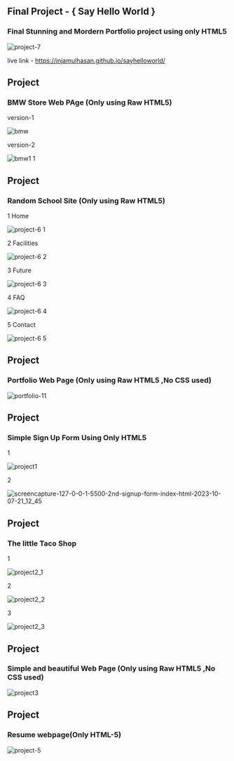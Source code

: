 ## Final Project - { Say Hello World }

### Final Stunning and Mordern Portfolio project using only HTML5

![project-7](https://github.com/Injamulhasan/LearnHtml/assets/102874510/d192e1be-e3e8-494c-955d-4d7ed981549f)

live link - https://injamulhasan.github.io/sayhelloworld/


## Project

### BMW Store Web PAge (Only using Raw HTML5)

version-1 

![bmw](https://github.com/Injamulhasan/LearnHtml/assets/102874510/e0de6eb6-4409-4e1a-8a4c-9ca6e15f3d4f)


version-2 

![bmw1 1](https://github.com/Injamulhasan/LearnHtml/assets/102874510/faa620cb-f69f-4d07-b540-a0b127aa28b1)

## Project

### Random School Site (Only using Raw HTML5)

1 Home

![project-6 1](https://github.com/Injamulhasan/LearnHtml/assets/102874510/243d6edb-0938-4969-88e7-b5030db87124)

2 Facilities

![project-6 2](https://github.com/Injamulhasan/LearnHtml/assets/102874510/de3aadea-accc-4f34-a8a7-91f1dd446830)

3 Future

![project-6 3](https://github.com/Injamulhasan/LearnHtml/assets/102874510/361cfa53-e148-4f85-9ce3-409363640eef)

4 FAQ

![project-6 4](https://github.com/Injamulhasan/LearnHtml/assets/102874510/c94e3a3b-45a4-4782-a501-dfe97f88e52e)

5 Contact

![project-6 5](https://github.com/Injamulhasan/LearnHtml/assets/102874510/705e126e-6422-4ec3-8f3f-16ab003d86d5)

## Project

### Portfolio Web Page (Only using Raw HTML5 ,No CSS used)

![portfolio-11](https://github.com/Injamulhasan/LearnHtml/assets/102874510/4eb07a9e-36f1-46ca-87d8-87b4cb2515af)

## Project

### Simple Sign Up Form Using Only HTML5

1

![project1](https://github.com/Injamulhasan/LearnHtml/assets/102874510/a3b0de45-fcf3-448f-934a-be8b5926d887)

2

![screencapture-127-0-0-1-5500-2nd-signup-form-index-html-2023-10-07-21_12_45](https://github.com/Injamulhasan/LearnHtml/assets/102874510/40377518-5493-4fd3-9fc9-7bdc92ba365d)

## Project

### The little Taco Shop

1

![project2_1](https://github.com/Injamulhasan/LearnHtml/assets/102874510/0bde39ed-153f-4dcc-aa5d-78ad66ddf765)

2

![project2_2](https://github.com/Injamulhasan/LearnHtml/assets/102874510/4dc7c0f1-a9d0-4beb-a8f7-35e414c77f05)

3

![project2_3](https://github.com/Injamulhasan/LearnHtml/assets/102874510/dbc11faf-43d4-4434-9f2f-ada7ca6275c6)


## Project

### Simple and beautiful Web Page (Only using Raw HTML5 ,No CSS used)

![project3](https://github.com/Injamulhasan/LearnHtml/assets/102874510/69080271-e0dd-456a-bf56-47d640820cb0)

## Project

### Resume webpage(Only HTML-5)

![project-5](https://github.com/Injamulhasan/LearnHtml/assets/102874510/ad12b330-8e9d-473c-9fcc-9661df3e5607)
